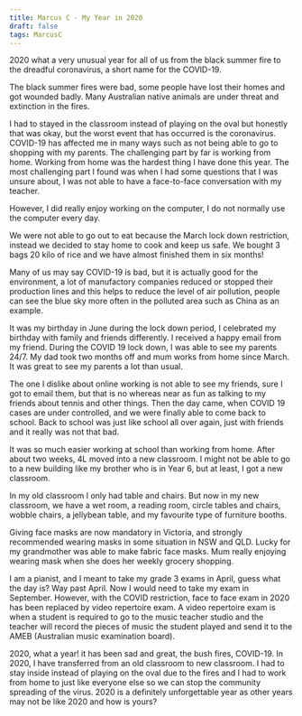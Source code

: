 ```yaml
---
title: Marcus C - My Year in 2020
draft: false
tags: MarcusC
---
```

 
2020 what a very unusual year for all of us from the black summer fire to the dreadful coronavirus, a short name for the COVID-19.
 
The black summer fires were bad, some people have lost their homes and got wounded badly. Many Australian native animals are under threat and extinction in the fires. 

I had to stayed in the classroom instead of playing on the oval but honestly that was okay, but the worst event that has occurred is the coronavirus. COVID-19 has affected me in many ways such as not being able to go to shopping with my parents. The challenging part by far is working from home. Working from home was the hardest thing I have done this year. The most challenging part I found was when I had some questions that I was unsure about, I was not able to have a face-to-face conversation with my teacher.


However, I did really enjoy working on the computer, I do not normally use the computer every day. 

We were not able to go out to eat because the March lock down restriction, instead we decided to stay home to cook and keep us safe. We bought 3 bags 20 kilo of rice and we have almost finished them in six months!

Many of us may say COVID-19 is bad, but it is actually good for the environment, a lot of manufactory companies reduced or stopped their production lines and this helps to reduce the level of air pollution, people can see the blue sky more often in the polluted area such as China as an example.

It was my birthday in June during the lock down period, I celebrated my birthday with family and friends differently. I received a happy email from my friend. During the COVID 19 lock down, I was able to see my parents 24/7. My dad took two months off and mum works from home since March. It was great to see my parents a lot than usual. 

The one I dislike about online working is not able to see my friends, sure I got to email them, but that is no whereas near as fun as talking to my friends about tennis and other things. Then the day came, when COVID 19 cases are under controlled, and we were finally able to come back to school. Back to school was just like school all over again, just with friends and it really was not that bad.

It was so much easier working at school than working from home. After about two weeks, 4L moved into a new classroom. I might not be able to go to a new building like my brother who is in Year 6, but at least, I got a new classroom. 
 
In my old classroom I only had table and chairs. But now in my new classroom, we have a wet room, a reading room, circle tables and chairs, wobble chairs, a jellybean table, and my favourite type of furniture booths.
 
Giving face masks are now mandatory in Victoria, and strongly recommended wearing masks in some situation in NSW and QLD. Lucky for my grandmother was able to make fabric face masks. Mum really enjoying wearing mask when she does her weekly grocery shopping. 
 
I am a pianist, and I meant to take my grade 3 exams in April, guess what the day is? Way past April. Now I would need to take my exam in September. However, with the COVID restriction, face to face exam in 2020 has been replaced by video repertoire exam. A video repertoire exam is when a student is required to go to the music teacher studio and the teacher will record the pieces of music the student played and send it to the AMEB (Australian music examination board). 
 
2020, what a year! it has been sad and great, the bush fires, COVID-19. In 2020, I have transferred from an old classroom to new classroom. I had to stay inside instead of playing on the oval due to the fires and I had to work from home to just like everyone else so we can stop the community spreading of the virus. 2020 is a definitely unforgettable year as other years may not be like 2020 and how is yours?   
 


